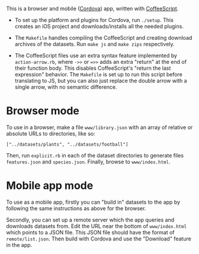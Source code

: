 This is a browser and mobile ([Cordova][]) app, written with [CoffeeScript][].

  [Cordova]: http://cordova.apache.org/
  [CoffeeScript]: http://coffeescript.org/

  * To set up the platform and plugins for Cordova, run `./setup`. This creates
    an iOS project and downloads/installs all the needed plugins.

  * The `Makefile` handles compiling the CoffeeScript and creating download
    archives of the datasets. Run `make js` and `make zips` respectively.

  * The CoffeeScript files use an extra syntax feature implemented by
    `action-arrow.rb`, where `->>` or `=>>` adds an extra "return" at the
    end of their function body. This disables CoffeeScript's "return the last
    expression" behavior. The `Makefile` is set up to run this script before
    translating to JS, but you can also just replace the double arrow with a
    single arrow, with no semantic difference.

# Browser mode

To use in a browser, make a file `www/library.json` with an array of relative or
absolute URLs to directories, like so:

    ["../datasets/plants", "../datasets/football"]

Then, run `explicit.rb` in each of the dataset directories to generate files
`features.json` and `species.json`. Finally, browse to `www/index.html`.

# Mobile app mode

To use as a mobile app, firstly you can "build in" datasets to the app by
following the same instructions as above for the browser.

Secondly, you can set up a remote server which the app queries and downloads
datasets from. Edit the URL near the bottom of `www/index.html` which points to
a JSON file. This JSON file should have the format of `remote/list.json`. Then
build with Cordova and use the "Download" feature in the app.
